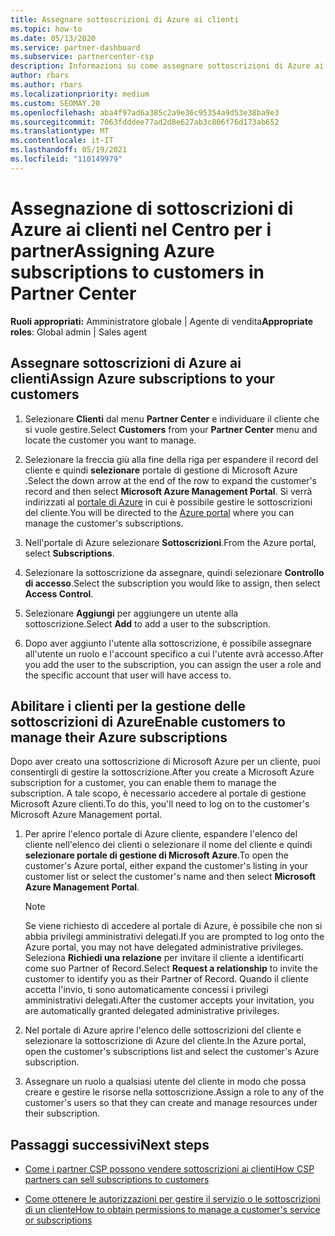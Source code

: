 ```yaml
---
title: Assegnare sottoscrizioni di Azure ai clienti
ms.topic: how-to
ms.date: 05/13/2020
ms.service: partner-dashboard
ms.subservice: partnercenter-csp
description: Informazioni su come assegnare sottoscrizioni di Azure ai clienti in Partner Center e su come consentire ai clienti di gestire le proprie sottoscrizioni.
author: rbars
ms.author: rbars
ms.localizationpriority: medium
ms.custom: SEOMAY.20
ms.openlocfilehash: aba4f97ad6a385c2a9e36c95354a9d53e38ba9e3
ms.sourcegitcommit: 7063fdddee77ad2d8e627ab3c806f76d173ab652
ms.translationtype: MT
ms.contentlocale: it-IT
ms.lasthandoff: 05/19/2021
ms.locfileid: "110149979"
---
```

# <a name="assigning-azure-subscriptions-to-customers-in-partner-center"></a><span data-ttu-id="ec916-103">Assegnazione di sottoscrizioni di Azure ai clienti nel Centro per i partner</span><span class="sxs-lookup"><span data-stu-id="ec916-103">Assigning Azure subscriptions to customers in Partner Center</span></span>

<span data-ttu-id="ec916-104">**Ruoli appropriati:** Amministratore globale | Agente di vendita</span><span class="sxs-lookup"><span data-stu-id="ec916-104">**Appropriate roles**: Global admin | Sales agent</span></span>

## <a name="assign-azure-subscriptions-to-your-customers"></a><span data-ttu-id="ec916-105">Assegnare sottoscrizioni di Azure ai clienti</span><span class="sxs-lookup"><span data-stu-id="ec916-105">Assign Azure subscriptions to your customers</span></span>

1. <span data-ttu-id="ec916-106">Selezionare **Clienti** dal menu **Partner Center** e individuare il cliente che si vuole gestire.</span><span class="sxs-lookup"><span data-stu-id="ec916-106">Select **Customers** from your **Partner Center** menu and locate the customer you want to manage.</span></span>

2. <span data-ttu-id="ec916-107">Selezionare la freccia giù alla fine della riga per espandere il record del cliente e quindi **selezionare** portale di gestione di Microsoft Azure .</span><span class="sxs-lookup"><span data-stu-id="ec916-107">Select the down arrow at the end of the row to expand the customer's record and then select **Microsoft Azure Management Portal**.</span></span> <span data-ttu-id="ec916-108">Si verrà indirizzati al [portale di Azure](https://portal.azure.com/) in cui è possibile gestire le sottoscrizioni del cliente.</span><span class="sxs-lookup"><span data-stu-id="ec916-108">You will be directed to the [Azure portal](https://portal.azure.com/) where you can manage the customer's subscriptions.</span></span>

3. <span data-ttu-id="ec916-109">Nell'portale di Azure selezionare **Sottoscrizioni**.</span><span class="sxs-lookup"><span data-stu-id="ec916-109">From the Azure portal, select **Subscriptions**.</span></span>

4. <span data-ttu-id="ec916-110">Selezionare la sottoscrizione da assegnare, quindi selezionare **Controllo di accesso**.</span><span class="sxs-lookup"><span data-stu-id="ec916-110">Select the subscription you would like to assign, then select **Access Control**.</span></span>

5. <span data-ttu-id="ec916-111">Selezionare **Aggiungi** per aggiungere un utente alla sottoscrizione.</span><span class="sxs-lookup"><span data-stu-id="ec916-111">Select **Add** to add a user to the subscription.</span></span> 

6. <span data-ttu-id="ec916-112">Dopo aver aggiunto l'utente alla sottoscrizione, è possibile assegnare all'utente un ruolo e l'account specifico a cui l'utente avrà accesso.</span><span class="sxs-lookup"><span data-stu-id="ec916-112">After you add the user to the subscription, you can assign the user a role and the specific account that user will have access to.</span></span>

## <a name="enable-customers-to-manage-their-azure-subscriptions"></a><span data-ttu-id="ec916-113">Abilitare i clienti per la gestione delle sottoscrizioni di Azure</span><span class="sxs-lookup"><span data-stu-id="ec916-113">Enable customers to manage their Azure subscriptions</span></span>

<span data-ttu-id="ec916-114">Dopo aver creato una sottoscrizione di Microsoft Azure per un cliente, puoi consentirgli di gestire la sottoscrizione.</span><span class="sxs-lookup"><span data-stu-id="ec916-114">After you create a Microsoft Azure subscription for a customer, you can enable them to manage the subscription.</span></span> <span data-ttu-id="ec916-115">A tale scopo, è necessario accedere al portale di gestione Microsoft Azure clienti.</span><span class="sxs-lookup"><span data-stu-id="ec916-115">To do this, you'll need to log on to the customer's Microsoft Azure Management portal.</span></span> 

1. <span data-ttu-id="ec916-116">Per aprire l'elenco portale di Azure cliente, espandere l'elenco del cliente nell'elenco dei clienti o selezionare il nome del cliente e quindi **selezionare portale di gestione di Microsoft Azure**.</span><span class="sxs-lookup"><span data-stu-id="ec916-116">To open the customer's Azure portal, either expand the customer's listing in your customer list or select the customer's name and then select **Microsoft Azure Management Portal**.</span></span>

   > [!NOTE]  
   > <span data-ttu-id="ec916-117">Se viene richiesto di accedere al portale di Azure, è possibile che non si abbia privilegi amministrativi delegati.</span><span class="sxs-lookup"><span data-stu-id="ec916-117">If you are prompted to log onto the Azure portal, you may not have delegated administrative privileges.</span></span> <span data-ttu-id="ec916-118">Seleziona **Richiedi una relazione** per invitare il cliente a identificarti come suo Partner of Record.</span><span class="sxs-lookup"><span data-stu-id="ec916-118">Select **Request a relationship** to invite the customer to identify you as their Partner of Record.</span></span> <span data-ttu-id="ec916-119">Quando il cliente accetta l'invio, ti sono automaticamente concessi i privilegi amministrativi delegati.</span><span class="sxs-lookup"><span data-stu-id="ec916-119">After the customer accepts your invitation, you are automatically granted delegated administrative privileges.</span></span>

2. <span data-ttu-id="ec916-120">Nel portale di Azure aprire l'elenco delle sottoscrizioni del cliente e selezionare la sottoscrizione di Azure del cliente.</span><span class="sxs-lookup"><span data-stu-id="ec916-120">In the Azure portal, open the customer's subscriptions list and select the customer's Azure subscription.</span></span>

3. <span data-ttu-id="ec916-121">Assegnare un ruolo a qualsiasi utente del cliente in modo che possa creare e gestire le risorse nella sottoscrizione.</span><span class="sxs-lookup"><span data-stu-id="ec916-121">Assign a role to any of the customer's users so that they can create and manage resources under their subscription.</span></span>

## <a name="next-steps"></a><span data-ttu-id="ec916-122">Passaggi successivi</span><span class="sxs-lookup"><span data-stu-id="ec916-122">Next steps</span></span>

- [<span data-ttu-id="ec916-123">Come i partner CSP possono vendere sottoscrizioni ai clienti</span><span class="sxs-lookup"><span data-stu-id="ec916-123">How CSP partners can sell subscriptions to customers</span></span>](customer-subscriptions.md)

- [<span data-ttu-id="ec916-124">Come ottenere le autorizzazioni per gestire il servizio o le sottoscrizioni di un cliente</span><span class="sxs-lookup"><span data-stu-id="ec916-124">How to obtain permissions to manage a customer's service or subscriptions</span></span>](customers-revoke-admin-privileges.md)
